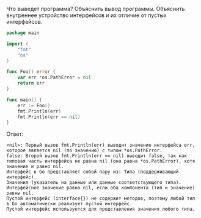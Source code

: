 Что выведет программа? Объяснить вывод программы. Объяснить внутреннее устройство интерфейсов и их отличие от пустых интерфейсов.

```go
package main

import (
	"fmt"
	"os"
)

func Foo() error {
	var err *os.PathError = nil
	return err
}

func main() {
	err := Foo()
	fmt.Println(err)
	fmt.Println(err == nil)
}
```

Ответ:
```
<nil>: Первый вызов fmt.Println(err) выводит значение интерфейса err, которое является nil (по значению) с типом *os.PathError.
false: Второй вызов fmt.Println(err == nil) выводит false, так как типовая часть интерфейса не равна nil (она равна *os.PathError), хотя значение и равно nil.
Интерфейс в Go представляет собой пару из: Типа (поддерживающий интерфейс).
Значения (указатель на данные или данные соответствующего типа).
Интерфейсное значение равно nil, если оба компонента (тип и значение) равны nil.
Пустой интерфейс (interface{}) не содержит методов, поэтому любой тип в Go автоматически реализует пустой интерфейс.
Пустой интерфейс используется для представления значения любого типа.

```
